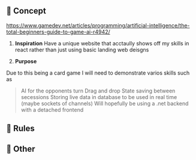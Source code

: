 ## 💫 Concept

https://www.gamedev.net/articles/programming/artificial-intelligence/the-total-beginners-guide-to-game-ai-r4942/

1.  **Inspiration**
    Have a unique website that acctaully shows off my skills in react rather than just using basic landing web deisgns

2.  **Purpose**

Due to this being a card game I will need to demonstrate varios skills such as

> AI for the opponents turn
> Drag and drop
> State saving between secessions
> Storing live data in database to be used in real time (maybe sockets of channels)
> Will hopefully be using a .net backend with a detached frontend

## 🧐 Rules

## 💫 Other
